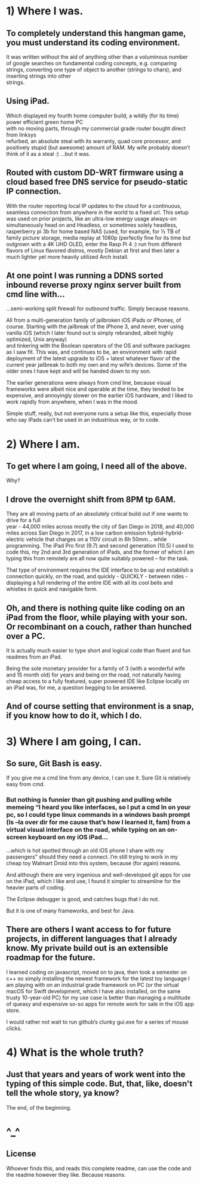 # 1) Where I was. 

 ## To completely understand this hangman game, you must understand its coding environment. 

  It was written without the aid of anything other than a voluminous number  
  of google searches on fundamental coding concepts, e.g. comparing strings, converting 
  one type of object to another (strings to chars), and inserting strings into other  
  strings. 
  
 ## Using iPad.  
   
  Which displayed my fourth home computer build, a wildly (for its time) power efficient green home PC  
  with no moving parts, through my commercial grade router bought direct from linksys  
  refurbed, an absolute steal with its warranty, quad core processor, and positively stupid (but awesome) 
  amount of RAM. My wife probably doesn’t think of it as a steal :) ...but it was. 
  
 ## Routed with custom DD-WRT firmware using a cloud based free DNS service for pseudo-static IP connection.
 
  With the router reporting local IP updates to the cloud for a continuous, seamless connection from anywhere 
  in the world to a fixed url. This setup was used on prior projects, like an ultra-low energy usage always-on simultaneously head on and Headless, or sometimes solely headless, rasperberry pi 3b for home based NAS (used, for example, for ½ TB of family picture storage, media replay at 1080p (perfectly fine for its time but outgrown with a 4K UHD OLED, enter the Rasp Pi 4 :) run from different flavors of Linux flavored distros, mostly Debian at first and then later a much lighter yet more heavily utilized Arch install.
  
 ## At one point I was running a DDNS sorted inbound reverse proxy nginx server built from cmd line with...  
  
  ...semi-working split firewall for outbound traffic.  Simply because reasons.
  
  All from a multi-generation family of jailbroken iOS iPads or iPhones, of course.  Starting with the jailbreak of the iPhone 3, and never, ever using vanilla iOS (which I later found out is simply rebranded, albeit highly optimized, Unix anyway)  
  and tinkering with the Boolean operators of the OS and software packages as I saw fit. 
  This was, and continues to be, an environment with rapid deployment of the latest upgrade to iOS + latest whatever flavor of the current year jailbreak to both my own 
  and my wife’s devices. Some of the older ones I have kept and will be handed down to my son. 
   
  The earlier generations were always from cmd line, because visual frameworks were albeit nice and operable at the time, 
  they tended to be expensive, and annoyingly slower on the earlier iOS hardware, and I liked to work rapidly from anywhere, 
  when I was in the mood.       
  
  Simple stuff, really, but not everyone runs a setup like this, especially those who say iPads can’t be used in an industrious way, or to code. 

# 2) Where I am. 

 ## To get where I am going, I need all of the above.
 
  Why?  

 ## I drove the overnight shift from 8PM tp 6AM. 

  They are all moving parts of an absolutely critical build out if one wants to drive for a full  
  year - 44,000 miles across mostly the city of San Diego in 2018, and 40,000 miles across San Diego in 2017, in a low carbon 
  emission hybrid-hybrid-electric vehicle that charges on a 110V circuit in 6h 50mm... while programming. The iPad Pro first (9.7) and second generation (10.5) I used to code this, my 2nd and 3rd generation of iPads, and the former of which I am typing this from remotely are all now quite suitably powered – for the task.
  
  That type of environment requires the IDE interface to be up and establish a connection quickly, on the road, and quickly - QUICKLY - between rides - displaying a full rendering of the entire IDE with all its cool bells and whistles in quick and navigable form. 

 ## Oh, and there is nothing quite like coding on an iPad from the floor, while playing with your son. Or recombinant on a couch, rather than hunched over a PC. 
  
  It is actually much easier to type short and logical code than fluent and fun readmes from an iPad. 
  
  Being the sole monetary provider for a family of 3 (with a wonderful wife and 15 month old) for years and being on the road, not naturally having cheap access to a fully featured, super powered IDE like Eclipse locally on an iPad was, for me, a question begging to be answered.  

 ## And of course setting that environment is a snap, if you know how to do it, which I do. 

# 3) Where I am going, I can. 

 ## So sure, Git Bash is easy. 

  If you give me a cmd line from any device, I can use it. Sure Git is relatively easy from cmd.     
  
  ### But nothing is funnier than git pushing and pulling while memeing “I heard you like interfaces, so I put a cmd ln on your pc, so I could type linux commands in a windows bash prompt (ls –la over dir for me cause that’s how I learned it, fam) from a virtual visual interface on the road, while typing on an on-screen keyboard on my iOS iPad...
  
  ...which is hot spotted through an old iOS phone I share with my passengers" should they need a connect. I’m still trying to work in my cheap toy Walmart Droid into this system, because (for again) reasons. 
  
  And although there are very ingenious and well-developed git apps for use on the iPad, which I like and use, I found it simpler to streamline for the heavier parts of coding. 
  
  The Eclipse debugger is good, and catches bugs that I do not.  
  
  But it is one of many frameworks, and best for Java.  
  
  ## There are others I want access to for future projects, in different languages that I already know. My private build out is an extensible roadmap for the future.
  
  I learned coding on javascript, moved on to java, then took a semester on c++ so simply installing the newest framework for the latest toy language I am playing with on an industrial grade framework on PC (or the virtual macOS for Swift development, which I have also installed, on the same trusty 10-year-old PC) for my use case is better than managing a multitude of queasy and expensive so-so apps for remote work for sale in the iOS app store.   
  
  I would rather not wait to run github’s clunky gui.exe for a series of mouse clicks.
  
# 4) What is the whole truth?

## Just that years and years of work went into the typing of this simple code. But, that, like, doesn't tell the whole story, ya know? 

The end, of the beginning.

# ^_^  

## License  

Whoever finds this, and reads this complete readme, can use the code and the readme however they like. Because reasons.      
